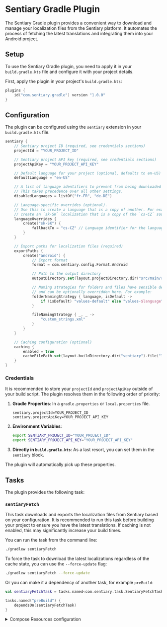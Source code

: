 # Sentiary Gradle Plugin

The Sentiary Gradle plugin provides a convenient way to download and manage your localization files from the Sentiary platform. It automates the process of fetching the latest translations and integrating them into your Android project.

## Setup

To use the Sentiary Gradle plugin, you need to apply it in your `build.gradle.kts` file and configure it with your project details.

First, apply the plugin in your project's `build.gradle.kts`:

```kotlin
plugins {
    id("com.sentiary.gradle") version "1.0.0"
}
```

## Configuration

The plugin can be configured using the `sentiary` extension in your `build.gradle.kts` file.

```kotlin
sentiary {
    // Sentiary project ID (required, see credentials sections)
    projectId = "YOUR_PROJECT_ID"

    // Sentiary project API key (required, see credentials sections)
    projectApiKey = "YOUR_PROJECT_API_KEY"

    // Default language for your project (optional, defaults to en-US)
    defaultLanguage = "en-US"

    // A list of language identifiers to prevent from being downloaded or generated.
    // This takes precedence over all other settings.
    disabledLanguages = listOf("fr-FR", "de-DE")

    // Language-specific overrides (optional).
    // Use this to create a language that is a copy of another. For example,
    // create an `sk-SK` localization that is a copy of the `cs-CZ` source.
    languageOverrides {
        create("sk-SK") {
            fallbackTo = "cs-CZ" // Language identifier for the language to use as the source.
        }
    }

    // Export paths for localization files (required)
    exportPaths {
        create("android") {
            // Export format
            format = com.sentiary.config.Format.Android

            // Path to the output directory
            outputDirectory.set(layout.projectDirectory.dir("src/main/res"))

            // Naming strategies for folders and files have sensible defaults
            // and can be optionally overridden here. For example:
            folderNamingStrategy { language, isDefault ->
                if (isDefault) "values-default" else "values-$language"
            }

            fileNamingStrategy { _, _ ->
                "custom_strings.xml"
            }
        }
    }

    // Caching configuration (optional)
    caching {
        enabled = true
        cacheFilePath.set(layout.buildDirectory.dir("sentiary").file("last-modified"))
    }
}
```

### Credentials

It is recommended to store your `projectId` and `projectApiKey` outside of your build script. The plugin resolves them in the following order of priority:

1.  **Gradle Properties**: In a `gradle.properties` or `local.properties` file.
    ```properties
    sentiary.projectId=YOUR_PROJECT_ID
    sentiary.projectApiKey=YOUR_PROJECT_API_KEY
    ```
2.  **Environment Variables**:
    ```bash
    export SENTIARY_PROJECT_ID="YOUR_PROJECT_ID"
    export SENTIARY_PROJECT_API_KEY="YOUR_PROJECT_API_KEY"
    ```
3.  **Directly in `build.gradle.kts`**: As a last resort, you can set them in the `sentiary` block.

The plugin will automatically pick up these properties.

## Tasks

The plugin provides the following task:

### `sentiaryFetch`

This task downloads and exports the localization files from Sentiary based on your configuration. It is recommended to run this task before building your project to ensure you have the latest translations. If caching is not enabled, this may significantly increase your build times.

You can run the task from the command line:

```bash
./gradlew sentiaryFetch
```

To force the task to download the latest localizations regardless of the cache state, you can use the `--force-update` flag:

```bash
./gradlew sentiaryFetch --force-update
```

Or you can make it a dependency of another task, for example `preBuild`:

```kotlin
val sentiaryFetchTask = tasks.named<com.sentiary.task.SentiaryFetchTask>("sentiaryFetch")

tasks.named("preBuild") {
    dependsOn(sentiaryFetchTask)
}
```

<details>
<summary>Compose Resources configuration</summary>

```kts
val sentiaryFetchTask = tasks.named<com.sentiary.task.SentiaryFetchTask>("sentiaryFetch")

plugins.withId("org.jetbrains.compose") {
    tasks.matching {
        it.name in listOf(
            "generateComposeResClass",
            "copyNonXmlValueResourcesForCommonMain",
            "convertXmlValueResourcesForCommonMain",
        )
    }.configureEach {
        dependsOn(sentiaryFetchTask)
    }
}
```
</details>